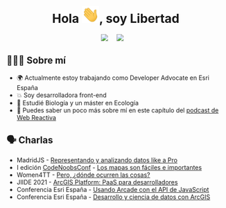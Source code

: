 <h1 align="center">Hola <img src="https://raw.githubusercontent.com/ABSphreak/ABSphreak/master/gifs/Hi.gif" width="40px" />, soy Libertad</h1>


<p align="center">
  <a href="https://twitter.com/LibertadChC" target="_blank"><img src="https://img.shields.io/badge/-Twitter-blue?style=for-the-badge&logo=Twitter&logoColor=white" /></a>&nbsp;&nbsp;&nbsp;&nbsp;
  <a href="https://www.linkedin.com/in/libertadchapinalcervantes/" target="_blank"><img src="https://img.shields.io/badge/linkedin-%230077B5.svg?&style=for-the-badge&logo=linkedin&logoColor=white" /></a>&nbsp;&nbsp;&nbsp;&nbsp;
</p>

## 🙋🏻‍♀️ Sobre mí

- 🌍 Actualmente estoy trabajando como Developer Advocate en Esri España
- 💥 Soy desarrolladora front-end
- 🌳 Estudié Biología y un máster en Ecología
- 💬 Puedes saber un poco más sobre mí en este capítulo del [podcast de Web Reactiva](https://www.danielprimo.io/blog/geodevelopers-con-libertad-chapinal)

## 🗣 Charlas
- MadridJS - [Representando y analizando datos like a Pro](https://www.youtube.com/watch?v=mKkVDzUMIEU&t=900s&ab_channel=JavierV%C3%A9lez)
- I edición [CodeNoobsConf](https://codenoobsconf.com/) - [Los mapas son fáciles e importantes](https://www.youtube.com/watch?v=MiJXAksnRWA&t=11182s&ab_channel=CodeNoobs)
- Women4TT - [Pero, ¿dónde ocurren las cosas?](https://www.youtube.com/watch?v=ORDS_t6IlY8&t=15s&ab_channel=W4TTMujeresentecnolog%C3%ADa)
- JIIDE 2021 - [ArcGIS Platform: PaaS para desarrolladores](https://youtu.be/nhx9TgZ_OEg?t=1910)
- Conferencia Esri España - [Usando Arcade con el API de JavaScript](https://www.geoexperiencecenter.com/video/usando-arcade-con-el-api-de-javascript)
- Conferencia Esri España - [Desarrollo y ciencia de datos con ArcGIS](https://www.youtube.com/watch?v=vYl1t9Xx0dQ&list=PLoptan2utx14MdkdR29OZRMMhAhS5Xucj&index=1)
